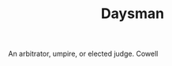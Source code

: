---
title: Daysman
letter: D
permalink: "/definitions/bld-daysman.html"
body: An arbitrator, umpire, or elected judge. Cowell
published_at: '2018-07-07'
source: Black's Law Dictionary 2nd Ed (1910)
layout: post
---